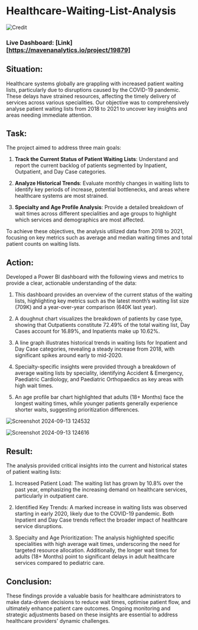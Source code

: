 # Healthcare-Waiting-List-Analysis

![Credit](https://github.com/user-attachments/assets/602276a8-d2a3-4455-928c-e55120152a55)

### Live Dashboard: [Link][https://mavenanalytics.io/project/19879]

## Situation:

Healthcare systems globally are grappling with increased patient waiting lists, particularly due to disruptions caused by the COVID-19 pandemic. These delays have strained resources, affecting the timely delivery of services across various specialities. Our objective was to comprehensively analyse patient waiting lists from 2018 to 2021 to uncover key insights and areas needing immediate attention.

## Task:

The project aimed to address three main goals:

1. **Track the Current Status of Patient Waiting Lists**: Understand and report the current backlog of patients segmented by Inpatient, Outpatient, and Day Case categories.

2. **Analyze Historical Trends**: Evaluate monthly changes in waiting lists to identify key periods of increase, potential bottlenecks, and areas where healthcare systems are most strained.

3. **Specialty and Age Profile Analysis**: Provide a detailed breakdown of wait times across different specialities and age groups to highlight which services and demographics are most affected.

To achieve these objectives, the analysis utilized data from 2018 to 2021, focusing on key metrics such as average and median waiting times and total patient counts on waiting lists.

## Action:

Developed a Power BI dashboard with the following views and metrics to provide a clear, actionable understanding of the data:

1. This dashboard provides an overview of the current status of the waiting lists, highlighting key metrics such as the latest month’s waiting list size (709K) and a year-over-year comparison (640K last year).

2. A doughnut chart visualizes the breakdown of patients by case type, showing that Outpatients constitute 72.49% of the total waiting list, Day Cases account for 16.89%, and Inpatients make up 10.62%.

3. A line graph illustrates historical trends in waiting lists for Inpatient and Day Case categories, revealing a steady increase from 2018, with significant spikes around early to mid-2020.

4. Specialty-specific insights were provided through a breakdown of average waiting lists by speciality, identifying Accident & Emergency, Paediatric Cardiology, and Paediatric Orthopaedics as key areas with high wait times.

5. An age profile bar chart highlighted that adults (18+ Months) face the longest waiting times, while younger patients generally experience shorter waits, suggesting prioritization differences.

![Screenshot 2024-09-13 124532](https://github.com/user-attachments/assets/20e689cc-3e62-4506-a77e-1eb3b3f8eb66)

![Screenshot 2024-09-13 124616](https://github.com/user-attachments/assets/8eebfc2a-bc6b-46ac-a93e-5a174311cab9)

## Result:

The analysis provided critical insights into the current and historical states of patient waiting lists:

1. Increased Patient Load: The waiting list has grown by 10.8% over the past year, emphasizing the increasing demand on healthcare services, particularly in outpatient care.

2. Identified Key Trends: A marked increase in waiting lists was observed starting in early 2020, likely due to the COVID-19 pandemic. Both Inpatient and Day Case trends reflect the broader impact of healthcare service disruptions.

3. Specialty and Age Prioritization: The analysis highlighted specific specialities with high average wait times, underscoring the need for targeted resource allocation. Additionally, the longer wait times for adults (18+ Months) point to significant delays in adult healthcare services compared to pediatric care.

## Conclusion:

These findings provide a valuable basis for healthcare administrators to make data-driven decisions to reduce wait times, optimise patient flow, and ultimately enhance patient care outcomes. Ongoing monitoring and strategic adjustments based on these insights are essential to address healthcare providers' dynamic challenges.













